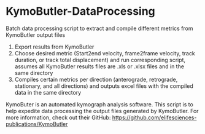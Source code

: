 # KymoButler-DataProcessing
 Batch data processing script to extract and compile different metrics from KymoButler output files

1. Export results from KymoButler
2. Choose desired metric (Start2end velocity, frame2frame velocity, track duration, or track total displacement) and run corresponding script, assumes all KymoButler results files are .xls or .xlsx files and in the same directory 
3. Compiles certain metrics per direction (anterograde, retrograde, stationary, and all directions) and outputs excel files with the compiled data in the same directory

KymoButer is an automated kymograph analysis software. This script is to help expedite data processing the output files generated by KymoButler. For more information, check out their GitHub: https://github.com/elifesciences-publications/KymoButler